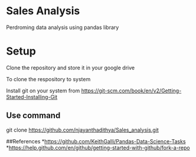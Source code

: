 # Sales Analysis
Perdroming data analysis using pandas library

# Setup

Clone the repository and store it in your google drive

To clone  the respository to system

Install git on your system from 
https://git-scm.com/book/en/v2/Getting-Started-Installing-Git

## Use command
git clone https://github.com/njayanthadithya/Sales_analysis.git

##References
*https://github.com/KeithGalli/Pandas-Data-Science-Tasks
*https://help.github.com/en/github/getting-started-with-github/fork-a-repo

